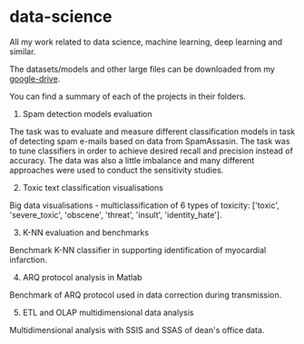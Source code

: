 # data-science
All my work related to data science, machine learning, deep learning and similar.

The datasets/models and other large files can be downloaded from my [google-drive](https://drive.google.com/drive/folders/1gS6SH6Vi3jIPEofzTzb6I4AGo33rGwkp?usp=sharing).

You can find a summary of each of the projects in their folders.

1. Spam detection models evaluation

The task was to evaluate and measure different classification models in task of detecting spam e-mails based on data from SpamAssasin. The task was to tune classifiers in order to achieve desired recall and precision instead of accuracy. The data was also a little imbalance and many different approaches were used to conduct the sensitivity studies.

2. Toxic text classification visualisations

Big data visualisations - multiclassification of 6 types of toxicity: ['toxic', 'severe_toxic', 'obscene', 'threat', 'insult', 'identity_hate'].

3. K-NN evaluation and benchmarks

Benchmark K-NN classifier in supporting identification of myocardial infarction.

4. ARQ protocol analysis in Matlab

Benchmark of ARQ protocol used in data correction during transmission.

5. ETL and OLAP multidimensional data analysis

Multidimensional analysis with SSIS and SSAS of dean's office data. 
